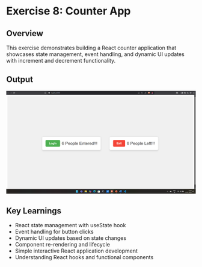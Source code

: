 # Exercise 8: Counter App

## Overview
This exercise demonstrates building a React counter application that showcases state management, event handling, and dynamic UI updates with increment and decrement functionality.

## Output
![Counter App Output](output-counter.png)

## Key Learnings
- React state management with useState hook
- Event handling for button clicks
- Dynamic UI updates based on state changes
- Component re-rendering and lifecycle
- Simple interactive React application development
- Understanding React hooks and functional components
